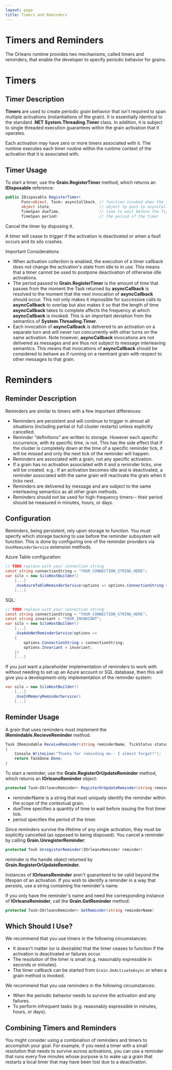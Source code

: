 ```yaml
---
layout: page
title: Timers and Reminders
---
```


# Timers and Reminders

The Orleans runtime provides two mechanisms, called timers and reminders, that enable the developer to specify periodic behavior for grains.

# Timers

## Timer Description

**Timers** are used to create periodic grain behavior that isn't required to span multiple activations (instantiations of the grain). It is essentially identical to the standard .**NET System.Threading.Timer** class.
In addition, it is subject to single threaded execution guarantees within the grain activation that it operates.

Each activation may have zero or more timers associated with it. The runtime executes each timer routine within the runtime context of the activation that it is associated with.

## Timer Usage

To start a timer, use the **Grain.RegisterTimer** method, which returns an  **IDisposable** reference:

``` csharp
public IDisposable RegisterTimer(
       Func<object, Task> asyncCallback, // function invoked when the timer ticks
       object state,                     // object tp pass to asyncCallback
       TimeSpan dueTime,                 // time to wait before the first timer tick
       TimeSpan period)                  // the period of the timer
```

Cancel the timer by disposing it.

A timer will cease to trigger if the activation is deactivated or when a fault occurs and its silo crashes.

Important Considerations

* When activation collection is enabled, the execution of a timer callback does not change the activation's state from idle to in use. This means that a timer cannot be used to postpone deactivation of otherwise idle activations.
* The period passed to **Grain.RegisterTimer** is the amount of time that passes from the moment the Task returned by **asyncCallback** is resolved to the moment that the next invocation of **asyncCallback** should occur. This not only makes it impossible for successive calls to **asyncCallback** to overlap but also makes it so that the length of time **asyncCallback** takes to complete affects the frequency at which **asyncCallback** is invoked. This is an important deviation from the semantics of **System.Threading.Timer**.
* Each invocation of **asyncCallback** is delivered to an activation on a separate turn and will never run concurrently with other turns on the same activation. Note however, **asyncCallback** invocations are not delivered as messages and are thus not subject to message interleaving semantics. This means that invocations of **asyncCallback** should be considered to behave as if running on a reentrant grain with respect to other messages to that grain.

# Reminders

## Reminder Description

Reminders are similar to timers with a few important differences:

* Reminders are persistent and will continue to trigger in almost all situations (including partial or full cluster restarts) unless explicitly cancelled.
* Reminder "definitions" are written to storage. However each specific occurrence, with its specific time, is not. This has the side effect that if the cluster is completely down at the time of a specific reminder tick, it will be missed and only the next tick of the reminder will happen.
* Reminders are associated with a grain, not any specific activation.
* If a grain has no activation associated with it and a reminder ticks, one will be created. e.g.: If an activation becomes idle and is deactivated, a reminder associated with the same grain will reactivate the grain when it ticks next.
* Reminders are delivered by message and are subject to the same interleaving semantics as all other grain methods.
* Reminders should not be used for high-frequency timers-- their period should be measured in minutes, hours, or days.

## Configuration

Reminders, being persistent, rely upon storage to function.
You must specify which storage backing to use before the reminder subsystem will function.
This is done by configuring one of the reminder providers via `UseXReminderService` extension methods.

Azure Table configuration:

``` csharp
// TODO replace with your connection string
const string connectionString = "YOUR_CONNECTION_STRING_HERE";
var silo = new SiloHostBuilder()
    [...]
    .UseAzureTableReminderService(options => options.ConnectionString = connectionString)
    [...]
```

SQL:

``` csharp
// TODO replace with your connection string
const string connectionString = "YOUR_CONNECTION_STRING_HERE";
const string invariant = "YOUR_INVARIANT";
var silo = new SiloHostBuilder()
    [...]
    .UseAdoNetReminderService(options => 
    {
        options.ConnectionString = connectionString;
        options.Invariant = invariant;
    })
    [...]
```

 If you just want a placeholder implementation of reminders to work with without needing to set up an Azure account or SQL database, then this will give you a development-only implementation of the reminder system:

``` csharp
var silo = new SiloHostBuilder()
    [...]
    .UseInMemoryReminderService()
    [...]
```

## Reminder Usage

A grain that uses reminders must implement the **IRemindable.RecieveReminder** method.

``` csharp
Task IRemindable.ReceiveReminder(string reminderName, TickStatus status)
{
    Console.WriteLine("Thanks for reminding me-- I almost forgot!");
    return TaskDone.Done;
}
```

 To start a reminder, use the **Grain.RegisterOrUpdateReminder** method, which returns an **IOrleansReminder** object:

``` csharp
protected Task<IOrleansReminder> RegisterOrUpdateReminder(string reminderName, TimeSpan dueTime, TimeSpan period)
```

* reminderName is a string that must uniquely identify the reminder within the scope of the contextual grain.
* dueTime specifies a quantity of time to wait before issuing the first timer tick.
* period specifies the period of the timer.

Since reminders survive the lifetime of any single activation, they must be explicitly cancelled (as opposed to being disposed). You cancel a reminder by calling **Grain.UnregisterReminder**:

``` csharp
protected Task UnregisterReminder(IOrleansReminder reminder)
```

reminder is the handle object returned by **Grain.RegisterOrUpdateReminder**.

 Instances of **IOrleansReminder** aren't guaranteed to be valid beyond the lifespan of an activation. If you wish to identify a reminder in a way that persists, use a string containing the reminder's name.

 If you only have the reminder's name and need the corresponding instance of  **IOrleansReminder**, call the **Grain.GetReminder** method:

``` csharp
protected Task<IOrleansReminder> GetReminder(string reminderName)
```

## Which Should I Use?

We recommend that you use timers in the following circumstances:

* It doesn't matter (or is desirable) that the timer ceases to function if the activation is deactivated or failures occur.
* The resolution of the timer is small (e.g. reasonably expressible in seconds or minutes).
* The timer callback can be started from `Grain.OnActivateAsync` or when a grain method is invoked.

We recommend that you use reminders in the following circumstances:

* When the periodic behavior needs to survive the activation and any failures.
* To perform infrequent tasks (e.g. reasonably expressible in minutes, hours, or days).

## Combining Timers and Reminders

You might consider using a combination of reminders and timers to accomplish your goal.
For example, if you need a timer with a small resolution that needs to survive across activations, you can use a reminder that runs every five minutes whose purpose is to wake up a grain that restarts a local timer that may have been lost due to a deactivation.
